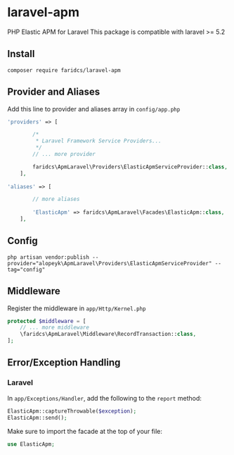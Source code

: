 # laravel-apm
PHP Elastic APM for Laravel
This package is compatible with laravel >= 5.2

## Install
```
composer require faridcs/laravel-apm
```

## Provider and Aliases
Add this line to provider and aliases array in `config/app.php`
```php
'providers' => [

        /*
         * Laravel Framework Service Providers...
         */
        // ... more provider

        faridcs\ApmLaravel\Providers\ElasticApmServiceProvider::class,
    ],
    
'aliases' => [

        // more aliases
        
        'ElasticApm' => faridcs\ApmLaravel\Facades\ElasticApm::class,
    ],
```

## Config

```
php artisan vendor:publish --provider="alopeyk\ApmLaravel\Providers\ElasticApmServiceProvider" --tag="config"
```

## Middleware

Register the middleware in `app/Http/Kernel.php`
```php
protected $middleware = [
    // ... more middleware
    \faridcs\ApmLaravel\Middleware\RecordTransaction::class,
];
```

## Error/Exception Handling

### Laravel

In `app/Exceptions/Handler`, add the following to the `report` method:

```php
ElasticApm::captureThrowable($exception);
ElasticApm::send();
```

Make sure to import the facade at the top of your file:

```php
use ElasticApm;
```
